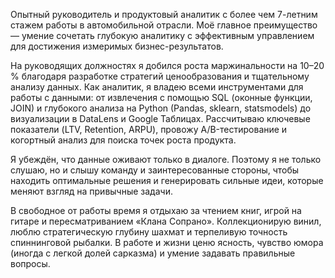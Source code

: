 Опытный руководитель и продуктовый аналитик с более чем 7-летним стажем работы в автомобильной отрасли. Моё главное преимущество — умение сочетать глубокую аналитику с эффективным управлением для достижения измеримых бизнес-результатов.

На руководящих должностях я добился роста маржинальности на 10–20 % благодаря разработке стратегий ценообразования и тщательному анализу данных. Как аналитик, я владею всеми инструментами для работы с данными: от извлечения с помощью SQL (оконные функции, JOIN) и глубокого анализа на Python (Pandas, sklearn, statsmodels) до визуализации в DataLens и Google Таблицах. Рассчитываю ключевые показатели (LTV, Retention, ARPU), провожу A/B-тестирование и когортный анализ для поиска точек роста продукта.

Я убеждён, что данные оживают только в диалоге. Поэтому я не только слушаю, но и слышу команду и заинтересованные стороны, чтобы находить оптимальные решения и генерировать сильные идеи, которые меняют взгляд на привычные задачи.

В свободное от работы время я отдыхаю за чтением книг, игрой на гитаре и пересматриванием «Клана Сопрано». Коллекционирую винил, люблю стратегическую глубину шахмат и терпеливую точность спиннинговой рыбалки. В работе и жизни ценю ясность, чувство юмора (иногда с легкой долей сарказма) и умение задавать правильные вопросы.
